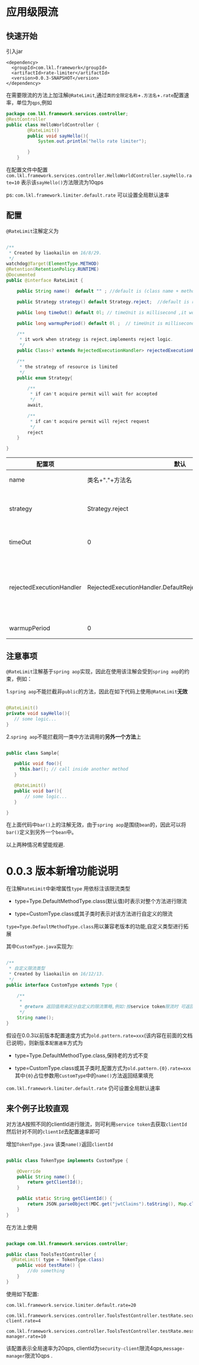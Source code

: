 # 应用级限流

## 快速开始

引入jar
```
<dependency>
  <groupId>com.lkl.framework</groupId>
  <artifactId>rate-limiter</artifactId>
  <version>0.0.3-SNAPSHOT</version>
</dependency>
```

在需要限流的方法上加注解`@RateLimit`,通过`类的全限定名称`+`.方法名`+`.rate`配置速率，单位为`qps`,例如

```java
package com.lkl.framework.services.controller;
@RestController 
public class HelloWorldController {
		@RateLimit()
		public void sayHello(){
			System.out.println("hello rate limiter");

		}
	}

```

在配置文件中配置 `com.lkl.framework.services.controller.HelloWorldController.sayHello.rate=10` 表示该`sayHello()`方法限流为10qps


ps: `com.lkl.framework.limiter.default.rate` 可以设置全局默认速率



## 配置

`@RateLimit`注解定义为

``` java

/**
 * Created by liaokailin on 16/8/29.
 */
watchdog@Target(ElementType.METHOD)
@Retention(RetentionPolicy.RUNTIME)
@Documented
public @interface RateLimit {

    public String name()  default "" ; //default is (class name + method name)

    public Strategy strategy() default Strategy.reject;  //default is reject strategy,if can't acquire permit will reject request

    public long timeOut() default 0l; // timeUnit is millisecond ,it work when strategy is reject,if can't acquire permit will wait {timeOut}ms,still can't allowed and reject request.

    public long warmupPeriod() default 0l ;  // timeUnit is millisecond  the duration of the period where the {@code RateLimiter} ramps up its rate, before reaching its stable (maximum) rate

    /**
     * it work when strategy is reject,implements reject logic.
     */
    public Class<? extends RejectedExecutionHandler> rejectedExecutionHandler() default RejectedExecutionHandler.DefaultRejectedExecutionHandler.class;

    /**
     * the strategy of resource is limited
     */
    public enum Strategy{

        /**
         * if can't acquire permit will wait for accepted
         */
        await,

        /**
         * if can't acquire permit will reject request
         */
        reject
    }

}
```


配置项             | 默认             |含义                                           |
-------------------|------------------|-----------------------------------------------|
name               |类名+"."+方法名   |指定该注解名称，通过`name`+`.rate`配置限流速率 |
strategy	   |Strategy.reject   |当速率过快时处理请求的策略;   `Strategy.reject`表示直接拒绝请求, `Strategy.await`表示等待接受请求 |
timeOut            |0                 |当策略为`Strategy.reject`生效，等待timeOut时间后拒绝请求，单位毫秒 |
rejectedExecutionHandler | RejectedExecutionHandler.DefaultRejectedExecutionHandler.class  | 当策略为`Strategy.reject`生效,请求被拒绝后处理策略，默认抛出`RateDefaultRejectException`异常，可通过实现`RejectedExecutionHandler`自定义拒绝的处理逻辑 |
warmupPeriod       |0                 |指定达到稳定速率时的预热时间,单位毫秒                 |


## 注意事项

`@RateLimit`注解基于`spring aop`实现，因此在使用该注解会受到`spring aop`的约束，例如：

1.`spring aop`不能拦截非`public`的方法，因此在如下代码上使用`@RateLimit`**无效**

``` java

@RateLimit()
private void sayHello(){
   // some logic...
}

```

2.`spring aop`不能拦截同一类中方法调用的**另外一个方法**上

``` java

public class Sample{

   public void foo(){
     this.bar(); // call inside another method  
   }

   @RateLimit()
   public void bar(){
       // some logic... 
   }

}

```
在上面代码中`bar()`上的注解无效，由于`spring aop`是围绕`bean`的，因此可以将`bar()`定义到另外一个`bean`中。

以上两种情况希望能规避.





# 0.0.3 版本新增功能说明


在注解`RateLimit`中新增属性`type` 用依标注该限流类型

* type=Type.DefaultMethodType.class(默认值)时表示对整个方法进行限流

* type=CustomType.class或其子类时表示对该方法进行自定义的限流


`type=Type.DefaultMethodType.class`用以兼容老版本的功能,自定义类型进行拓展

其中`CustomType.java`实现为:

```java

/**
 * 自定义限流类型
 * Created by liaokailin on 16/12/13.
 */
public interface CustomType extends Type {

    /**
     *
     * @return 返回值用来区分自定义的限流策略,例如:按service token限流时 可返回clientId
     */
    String name();
}
```

假设在0.0.3以前版本配置速度方式为`old.pattern.rate=xxx`(该内容在前面的文档已说明)，则新版本`配置速率`方式为

* type=Type.DefaultMethodType.class,保持老的方式不变

* type=CustomType.class或其子类时,配置方式为`old.pattern.{0}.rate=xxx`  其中`{0}`占位参数用`CustomType`中的`name()`方法返回结果填充

`com.lkl.framework.limiter.default.rate` 仍可设置全局默认速率


## 来个例子比较直观

对方法A按照不同的clientId进行限流，则可利用`service token`去获取`clientId` 然后针对不同的`clientId`去配置速率即可

增加`TokenType.java`  该类`name()`返回`clientId`

``` java

public class TokenType implements CustomType {

    @Override
    public String name() {
        return getClientId();
    }

    public static String getClientId() {
        return JSON.parseObject(MDC.get("jwtClaims").toString(), Map.class).get("clientId").toString();
    }
}

```

在方法上使用

``` java

package com.lkl.framework.services.controller;

public class ToolsTestController {
  @RateLimit( type = TokenType.class)
    public void testRate() {
        //do something
    }
}
```
使用如下配置:

```
com.lkl.framework.service.limiter.default.rate=20

com.lkl.framework.services.controller.ToolsTestController.testRate.security-client.rate=4

com.lkl.framework.services.controller.ToolsTestController.testRate.message-manager.rate=10

```

该配置表示全局速率为20qps, clientId为`security-client`限流4qps,`message-manager`限流10qps .
